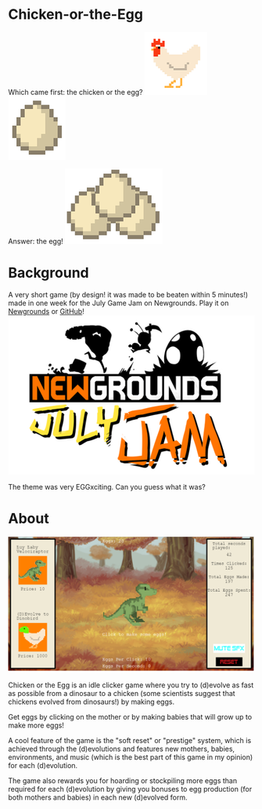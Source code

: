 # Chicken-or-the-Egg

Which came first: the chicken or the egg? 
![Chicken](assets/images/clicker/chicken.png)
![Egg](assets/images/other/egg.png)

Answer: the egg!
![Eggs](assets/images/other/3eggs.png)

# Background

A very short game (by design! it was made to be beaten within 5 minutes!) made in one week for the July Game Jam on Newgrounds. Play it on [Newgrounds](https://www.newgrounds.com/portal/view/806922) or [GitHub](https://samjwu.github.io/Chicken-or-the-Egg/)!
![July Jam](julyjam.png)

The theme was very EGGxciting. Can you guess what it was?

# About

![Screenshot](screenshot.PNG)

Chicken or the Egg is an idle clicker game where you try to (d)evolve as fast as possible from a dinosaur to a chicken (some scientists suggest that chickens evolved from dinosaurs!) by making eggs.

Get eggs by clicking on the mother or by making babies that will grow up to make more eggs!

A cool feature of the game is the "soft reset" or "prestige" system, which is achieved through the (d)evolutions and features new mothers, babies, environments, and music (which is the best part of this game in my opinion) for each (d)evolution.

The game also rewards you for hoarding or stockpiling more eggs than required for each (d)evolution by giving you bonuses to egg production (for both mothers and babies) in each new (d)evolved form.
